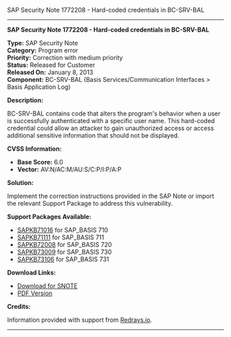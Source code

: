 SAP Security Note 1772208 - Hard-coded credentials in BC-SRV-BAL

---

**SAP Security Note 1772208 - Hard-coded credentials in BC-SRV-BAL**

**Type:** SAP Security Note  
**Category:** Program error  
**Priority:** Correction with medium priority  
**Status:** Released for Customer  
**Released On:** January 8, 2013  
**Component:** BC-SRV-BAL (Basis Services/Communication Interfaces > Basis Application Log)

**Description:**

BC-SRV-BAL contains code that alters the program's behavior when a user is successfully authenticated with a specific user name. This hard-coded credential could allow an attacker to gain unauthorized access or access additional sensitive information that should not be displayed.

**CVSS Information:**

- **Base Score:** 6.0
- **Vector:** AV:N/AC:M/AU:S/C:P/I:P/A:P

**Solution:**

Implement the correction instructions provided in the SAP Note or import the relevant Support Package to address this vulnerability.

**Support Packages Available:**

- [SAPKB71016](https://me.sap.com/supportpackage/SAPKB71016) for SAP_BASIS 710
- [SAPKB71111](https://me.sap.com/supportpackage/SAPKB71111) for SAP_BASIS 711
- [SAPKB72008](https://me.sap.com/supportpackage/SAPKB72008) for SAP_BASIS 720
- [SAPKB73009](https://me.sap.com/supportpackage/SAPKB73009) for SAP_BASIS 730
- [SAPKB73106](https://me.sap.com/supportpackage/SAPKB73106) for SAP_BASIS 731

**Download Links:**

- [Download for SNOTE](https://notesdownloads.sap.com/note/0040000010471512017)
- [PDF Version](https://userapps.support.sap.com/sap/support/sfm/notes/print/0001772208?language=en-US&token=4C14D46846CF8509B1A52F0C9DF79B37)

**Credits:**

Information provided with support from [Redrays.io](https://redrays.io).

---